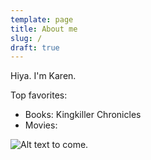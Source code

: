 ```yaml
---
template: page
title: About me
slug: /
draft: true
---
```

Hiya. I'm Karen. 



Top favorites:

* Books: Kingkiller Chronicles 
* Movies:

![Alt text to come.](/media/image-2.jpg)
